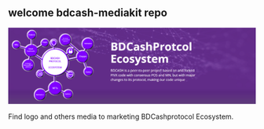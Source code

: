 ## welcome bdcash-mediakit repo
<img src="https://raw.githubusercontent.com/BdcashProtocol/bdcash-mediakit/main/images/main.png">

Find logo and others media to marketing BDCashprotocol Ecosystem.
